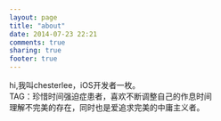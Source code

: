 ```yaml
---
layout: page
title: "about"
date: 2014-07-23 22:21
comments: true
sharing: true
footer: true
---
```

hi,我叫chesterlee，iOS开发者一枚。  
TAG：珍惜时间强迫症患者，喜欢不断调整自己的作息时间  
理解不完美的存在，同时也是爱追求完美的中庸主义者。